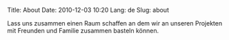 Title: About
Date: 2010-12-03 10:20
Lang: de
Slug: about 


Lass uns zusammen einen Raum schaffen an dem wir an unseren Projekten mit Freunden und Familie zusammen basteln können.
